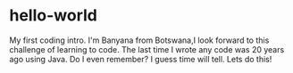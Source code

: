 # hello-world
My first coding intro.
I'm Banyana from Botswana,I look forward to this challenge of learning to code. 
The last time I wrote any code was 20 years ago using Java. Do I even remember? I guess time will tell. 
Lets do this!
